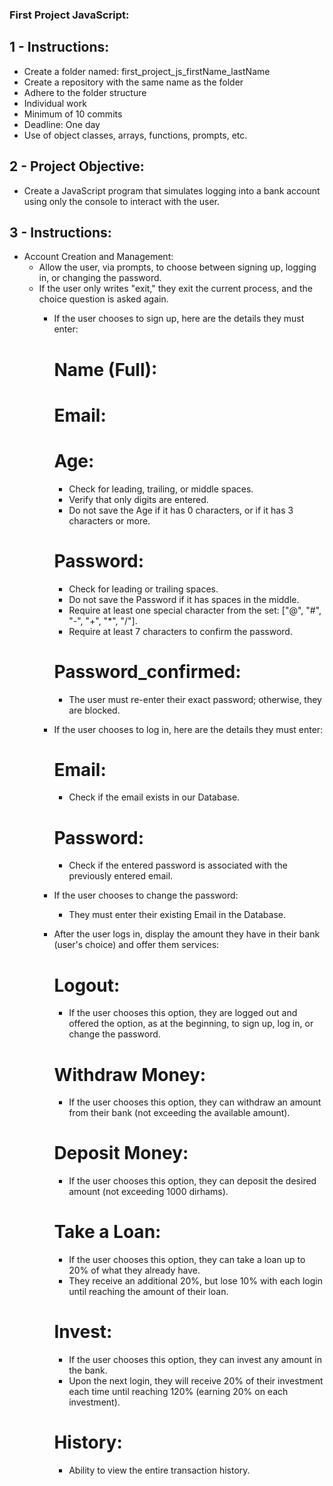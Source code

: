 ### First Project JavaScript:

## 1 - Instructions:
- Create a folder named: first_project_js_firstName_lastName
- Create a repository with the same name as the folder
- Adhere to the folder structure
- Individual work
- Minimum of 10 commits
- Deadline: One day
- Use of object classes, arrays, functions, prompts, etc.

## 2 - Project Objective:
- Create a JavaScript program that simulates logging into a bank account using only the console to interact with the user.

## 3 - Instructions:
- Account Creation and Management:
    + Allow the user, via prompts, to choose between signing up, logging in, or changing the password.
    + If the user only writes "exit," they exit the current process, and the choice question is asked again.
        * If the user chooses to sign up, here are the details they must enter:
            # Name (Full):
            <!-- - Check for leading or trailing spaces. -->
            <!-- - The first letter should be capitalized. -->
            <!-- - After each space, the first letter should remain capitalized. -->
            <!-- - Check that all other characters are in lowercase. -->
            <!-- - Do not save the Name if it has less than 5 characters (excluding spaces). -->
            <!-- - Do not save the Name if it contains numbers, "@", or similar special characters. -->

            # Email:
            <!-- - Check for leading or trailing spaces. -->
            <!-- - Convert all letters to lowercase. -->
            <!--! - Do not save the Email if it has spaces in the middle. -->
            <!--! - Do not save the Email if it has fewer than 10 characters (excluding spaces). -->
            <!--! - Do not save the Email if it does not contain exactly one "@" symbol. -->
            <!-- - Ensure the email is unique. -->

            # Age:
            - Check for leading, trailing, or middle spaces.
            - Verify that only digits are entered.
            - Do not save the Age if it has 0 characters, or if it has 3 characters or more.

            # Password:
            - Check for leading or trailing spaces.
            - Do not save the Password if it has spaces in the middle.
            - Require at least one special character from the set: ["@", "#", "-", "+", "*", "/"].
            - Require at least 7 characters to confirm the password.

            # Password_confirmed:
            - The user must re-enter their exact password; otherwise, they are blocked.

        * If the user chooses to log in, here are the details they must enter:
            # Email:
            - Check if the email exists in our Database.
            
            # Password:
            - Check if the entered password is associated with the previously entered email.

        * If the user chooses to change the password:
            - They must enter their existing Email in the Database.

        * After the user logs in, display the amount they have in their bank (user's choice) and offer them services:
            # Logout:
            - If the user chooses this option, they are logged out and offered the option, as at the beginning, to sign up, log in, or change the password.
            
            # Withdraw Money:
            - If the user chooses this option, they can withdraw an amount from their bank (not exceeding the available amount).
            
            # Deposit Money:
            - If the user chooses this option, they can deposit the desired amount (not exceeding 1000 dirhams).
            
            # Take a Loan:
            - If the user chooses this option, they can take a loan up to 20% of what they already have.
            - They receive an additional 20%, but lose 10% with each login until reaching the amount of their loan.
            
            # Invest:
            - If the user chooses this option, they can invest any amount in the bank.
            - Upon the next login, they will receive 20% of their investment each time until reaching 120% (earning 20% on each investment).
            
            # History:
            - Ability to view the entire transaction history.